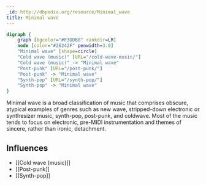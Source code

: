 ```yaml
---
_id: http://dbpedia.org/resource/Minimal_wave
title: Minimal wave
---
```


```dot
digraph {
	graph [bgcolor="#F3DDB8" rankdir=LR]
	node [color="#26242F" penwidth=3.0]
	"Minimal wave" [shape=circle]
	"Cold wave (music)" [URL="/cold-wave-music/"]
	"Cold wave (music)" -> "Minimal wave"
	"Post-punk" [URL="/post-punk/"]
	"Post-punk" -> "Minimal wave"
	"Synth-pop" [URL="/synth-pop/"]
	"Synth-pop" -> "Minimal wave"
}
```

Minimal wave is a broad classification of music that comprises obscure, atypical examples of genres such as new wave, stripped-down electronic or synthesizer music, synth-pop, post-punk, and coldwave. Most of the music tends to focus on electronic, pre-MIDI instrumentation and themes of sincere, rather than ironic, detachment.

## Influences

- [[Cold wave (music)]]
- [[Post-punk]]
- [[Synth-pop]]
